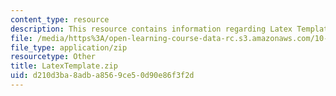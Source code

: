 ```yaml
---
content_type: resource
description: This resource contains information regarding Latex Template for Homework.
file: /media/https%3A/open-learning-course-data-rc.s3.amazonaws.com/10-34-numerical-methods-applied-to-chemical-engineering-fall-2015/d210d3ba8adba8569ce50d90e86f3f2d_LatexTemplate.zip
file_type: application/zip
resourcetype: Other
title: LatexTemplate.zip
uid: d210d3ba-8adb-a856-9ce5-0d90e86f3f2d
---
```

